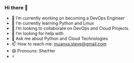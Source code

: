 ### Hi there 👋

- 🔭 I’m currently working on becoming a DevOps Engineer
- 🌱 I’m currently learning Python and Linux
- 👯 I’m looking to collaborate on DevOps and Cloud Projects.
- 🤔 I’m looking for help with 
- 💬 Ask me about Python and Cloud Technologies
- 📫 How to reach me: muanya.steve@gmail.com
- 😄 Pronouns: She/Her
- ⚡ 
